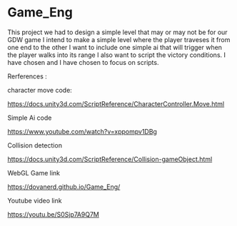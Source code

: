 # Game_Eng

This project we had to design a simple level that may or may not be for our GDW game I intend to make a simple level where the player traveses it from one end to the other I want to include one simple ai that will trigger when the player walks into its range I also want to script the victory conditions. I have chosen and I have chosen to focus on scripts.

Rerferences : 

character move code:

https://docs.unity3d.com/ScriptReference/CharacterController.Move.html

Simple Ai code

https://www.youtube.com/watch?v=xppompv1DBg

Collision detection

https://docs.unity3d.com/ScriptReference/Collision-gameObject.html

WebGL Game link

https://dovanerd.github.io/Game_Eng/

Youtube video link

https://youtu.be/S0Sjp7A9Q7M


